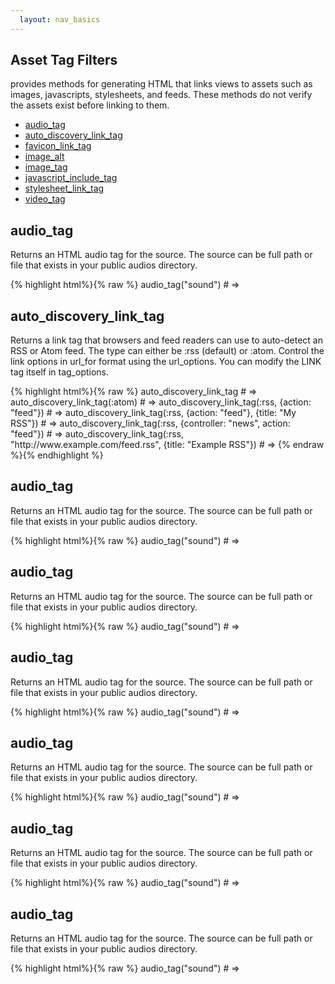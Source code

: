 ```yaml
---
  layout: nav_basics
---
```


<h2 class="section-title">Asset Tag Filters</h2>
provides methods for generating HTML that links views to assets such as images, javascripts, stylesheets, and feeds. These methods do not verify the assets exist before linking to them.

<div class="panel">
  <div class="panel-body">
    <ul>
      <li>
        <a href="#audio_tag">audio_tag</a>
      </li>
      <li>
        <a href="#objects">auto_discovery_link_tag</a>
      </li>
      <li>
        <a href="#filters">favicon_link_tag</a>
      </li>
      <li>
        <a href="#tags">image_alt</a>
      </li>
      <li>
        <a href="#objects">image_tag</a>
      </li>
      <li>
        <a href="#filters">javascript_include_tag</a>
      </li>
      <li>
        <a href="#objects">stylesheet_link_tag</a>
      </li>
      <li>
        <a href="#filters">video_tag</a>
      </li>
    </ul>
  </div>
</div>

<h2 class="tags" id="audio_tag">audio_tag</h2>

Returns an HTML audio tag for the source. The source can be full path or file that exists in your public audios directory.

<div class="panel">
  <div class="panel-body">
    {% highlight html%}{% raw %}
      audio_tag("sound")
      # => <audio src="/audios/sound" />
      audio_tag("sound.wav")
      # => <audio src="/audios/sound.wav" />
      audio_tag("sound.wav", autoplay: true, controls: true)
      # => <audio autoplay="autoplay" controls="controls" src="/audios/sound.wav" />
      audio_tag("sound.wav", "sound.mid")
      # => <audio><source src="/audios/sound.wav" /><source src="/audios/sound.mid" /></audio>
    {% endraw %}{% endhighlight %}
  </div>
</div>

<h2 class="tags" id="auto_discovery_link_tag">auto_discovery_link_tag</h2>

Returns a link tag that browsers and feed readers can use to auto-detect an RSS or Atom feed. The type can either be :rss (default) or :atom. Control the link options in url_for format using the url_options. You can modify the LINK tag itself in tag_options.

<div class="panel">
  <div class="panel-body">
    {% highlight html%}{% raw %}
      auto_discovery_link_tag
      # => <link rel="alternate" type="application/rss+xml" title="RSS" href="http://www.currenthost.com/controller/action" />
      auto_discovery_link_tag(:atom)
      # => <link rel="alternate" type="application/atom+xml" title="ATOM" href="http://www.currenthost.com/controller/action" />
      auto_discovery_link_tag(:rss, {action: "feed"})
      # => <link rel="alternate" type="application/rss+xml" title="RSS" href="http://www.currenthost.com/controller/feed" />
      auto_discovery_link_tag(:rss, {action: "feed"}, {title: "My RSS"})
      # => <link rel="alternate" type="application/rss+xml" title="My RSS" href="http://www.currenthost.com/controller/feed" />
      auto_discovery_link_tag(:rss, {controller: "news", action: "feed"})
      # => <link rel="alternate" type="application/rss+xml" title="RSS" href="http://www.currenthost.com/news/feed" />
      auto_discovery_link_tag(:rss, "http://www.example.com/feed.rss", {title: "Example RSS"})
      # => <link rel="alternate" type="application/rss+xml" title="Example RSS" href="http://www.example.com/feed" />
    {% endraw %}{% endhighlight %}
  </div>
</div>

<h2 class="tags" id="audio_tag">audio_tag</h2>

Returns an HTML audio tag for the source. The source can be full path or file that exists in your public audios directory.

<div class="panel">
  <div class="panel-body">
    {% highlight html%}{% raw %}
      audio_tag("sound")
      # => <audio src="/audios/sound" />
      audio_tag("sound.wav")
      # => <audio src="/audios/sound.wav" />
      audio_tag("sound.wav", autoplay: true, controls: true)
      # => <audio autoplay="autoplay" controls="controls" src="/audios/sound.wav" />
      audio_tag("sound.wav", "sound.mid")
      # => <audio><source src="/audios/sound.wav" /><source src="/audios/sound.mid" /></audio>
    {% endraw %}{% endhighlight %}
  </div>
</div>

<h2 class="tags" id="audio_tag">audio_tag</h2>

Returns an HTML audio tag for the source. The source can be full path or file that exists in your public audios directory.

<div class="panel">
  <div class="panel-body">
    {% highlight html%}{% raw %}
      audio_tag("sound")
      # => <audio src="/audios/sound" />
      audio_tag("sound.wav")
      # => <audio src="/audios/sound.wav" />
      audio_tag("sound.wav", autoplay: true, controls: true)
      # => <audio autoplay="autoplay" controls="controls" src="/audios/sound.wav" />
      audio_tag("sound.wav", "sound.mid")
      # => <audio><source src="/audios/sound.wav" /><source src="/audios/sound.mid" /></audio>
    {% endraw %}{% endhighlight %}
  </div>
</div>

<h2 class="tags" id="audio_tag">audio_tag</h2>

Returns an HTML audio tag for the source. The source can be full path or file that exists in your public audios directory.

<div class="panel">
  <div class="panel-body">
    {% highlight html%}{% raw %}
      audio_tag("sound")
      # => <audio src="/audios/sound" />
      audio_tag("sound.wav")
      # => <audio src="/audios/sound.wav" />
      audio_tag("sound.wav", autoplay: true, controls: true)
      # => <audio autoplay="autoplay" controls="controls" src="/audios/sound.wav" />
      audio_tag("sound.wav", "sound.mid")
      # => <audio><source src="/audios/sound.wav" /><source src="/audios/sound.mid" /></audio>
    {% endraw %}{% endhighlight %}
  </div>
</div>

<h2 class="tags" id="audio_tag">audio_tag</h2>

Returns an HTML audio tag for the source. The source can be full path or file that exists in your public audios directory.

<div class="panel">
  <div class="panel-body">
    {% highlight html%}{% raw %}
      audio_tag("sound")
      # => <audio src="/audios/sound" />
      audio_tag("sound.wav")
      # => <audio src="/audios/sound.wav" />
      audio_tag("sound.wav", autoplay: true, controls: true)
      # => <audio autoplay="autoplay" controls="controls" src="/audios/sound.wav" />
      audio_tag("sound.wav", "sound.mid")
      # => <audio><source src="/audios/sound.wav" /><source src="/audios/sound.mid" /></audio>
    {% endraw %}{% endhighlight %}
  </div>
</div>

<h2 class="tags" id="audio_tag">audio_tag</h2>

Returns an HTML audio tag for the source. The source can be full path or file that exists in your public audios directory.

<div class="panel">
  <div class="panel-body">
    {% highlight html%}{% raw %}
      audio_tag("sound")
      # => <audio src="/audios/sound" />
      audio_tag("sound.wav")
      # => <audio src="/audios/sound.wav" />
      audio_tag("sound.wav", autoplay: true, controls: true)
      # => <audio autoplay="autoplay" controls="controls" src="/audios/sound.wav" />
      audio_tag("sound.wav", "sound.mid")
      # => <audio><source src="/audios/sound.wav" /><source src="/audios/sound.mid" /></audio>
    {% endraw %}{% endhighlight %}
  </div>
</div>

<h2 class="tags" id="audio_tag">audio_tag</h2>

Returns an HTML audio tag for the source. The source can be full path or file that exists in your public audios directory.

<div class="panel">
  <div class="panel-body">
    {% highlight html%}{% raw %}
      audio_tag("sound")
      # => <audio src="/audios/sound" />
      audio_tag("sound.wav")
      # => <audio src="/audios/sound.wav" />
      audio_tag("sound.wav", autoplay: true, controls: true)
      # => <audio autoplay="autoplay" controls="controls" src="/audios/sound.wav" />
      audio_tag("sound.wav", "sound.mid")
      # => <audio><source src="/audios/sound.wav" /><source src="/audios/sound.mid" /></audio>
    {% endraw %}{% endhighlight %}
  </div>
</div>